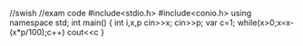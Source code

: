 //swish
//exam code
#include<stdio.h>
#include<conio.h>
using namespace std; 
int main()
{
int i,x,p cin>>x;
cin>>p;
var c=1;
while(x>0;x=x-(x*p/100);c++)
cout<<c
}
